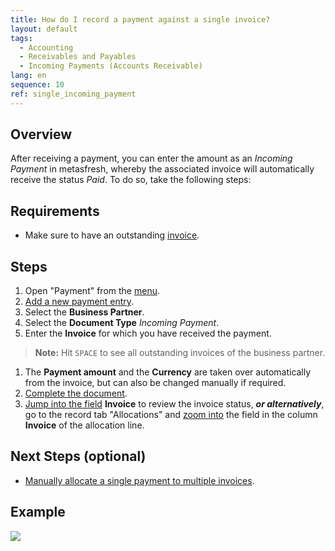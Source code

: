 ```yaml
---
title: How do I record a payment against a single invoice?
layout: default
tags:
  - Accounting
  - Receivables and Payables
  - Incoming Payments (Accounts Receivable)
lang: en
sequence: 10
ref: single_incoming_payment
---
```


## Overview
After receiving a payment, you can enter the amount as an *Incoming Payment* in metasfresh, whereby the associated invoice will automatically receive the status *Paid*. To do so, take the following steps:

## Requirements
- Make sure to have an outstanding [invoice](Invoice_SalesOrder).

## Steps
1. Open "Payment" from the [menu](Menu).
1. [Add a new payment entry](New_Record_Window).
1. Select the **Business Partner**.
1. Select the **Document Type** *Incoming Payment*.
1. Enter the **Invoice** for which you have received the payment.
 >**Note:** Hit `SPACE` to see all outstanding invoices of the business partner.

1. The **Payment amount** and the **Currency** are taken over automatically from the invoice, but can also be changed manually if required.
1. [Complete the document](DocumentProcessingComplete).
1. [Jump into the field](Jumpto) **Invoice** to review the invoice status, ***or alternatively***, go to the record tab "Allocations" and [zoom into](Zoom_into_table_field) the field in the column **Invoice** of the allocation line.

## Next Steps (optional)
- [Manually allocate a single payment to multiple invoices](Incoming_payments_manual_allocation).

## Example
![](assets/single_incoming_payment.gif)

